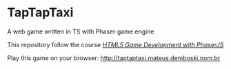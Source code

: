 # TapTapTaxi
A web game written in TS with Phaser game engine  

This repository follow the course [_HTML5 Game Development with PhaserJS_](http://codecaptain.teachable.com/courses/html5-game-development-with-phaserjs)

Play this game on your browser: http://taptaptaxi.mateus.demboski.nom.br 

